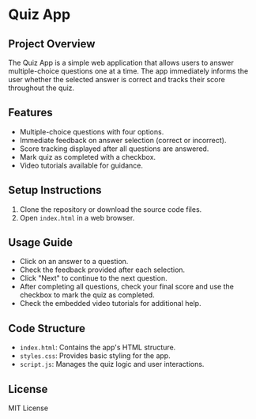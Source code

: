 # Quiz App

## Project Overview
The Quiz App is a simple web application that allows users to answer multiple-choice questions one at a time. The app immediately informs the user whether the selected answer is correct and tracks their score throughout the quiz.

## Features
- Multiple-choice questions with four options.
- Immediate feedback on answer selection (correct or incorrect).
- Score tracking displayed after all questions are answered.
- Mark quiz as completed with a checkbox.
- Video tutorials available for guidance.

## Setup Instructions
1. Clone the repository or download the source code files.
2. Open `index.html` in a web browser.

## Usage Guide
- Click on an answer to a question.
- Check the feedback provided after each selection.
- Click "Next" to continue to the next question.
- After completing all questions, check your final score and use the checkbox to mark the quiz as completed.
- Check the embedded video tutorials for additional help.

## Code Structure
- `index.html`: Contains the app's HTML structure.
- `styles.css`: Provides basic styling for the app.
- `script.js`: Manages the quiz logic and user interactions.

## License
MIT License